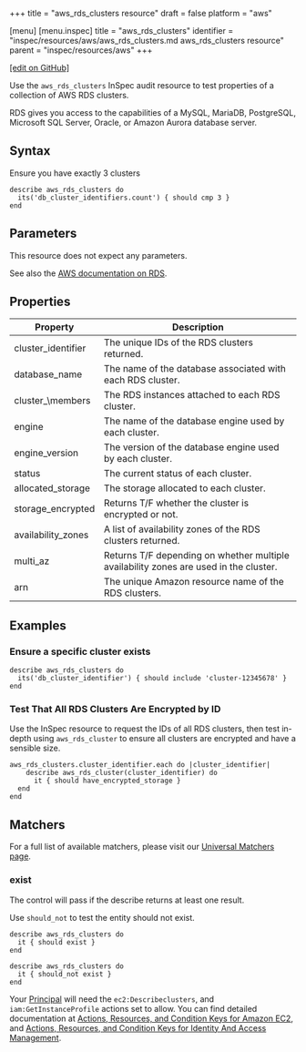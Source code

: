 +++
title = "aws_rds_clusters resource"
draft = false
platform = "aws"

[menu]
  [menu.inspec]
    title = "aws_rds_clusters"
    identifier = "inspec/resources/aws/aws_rds_clusters.md aws_rds_clusters resource"
    parent = "inspec/resources/aws"
+++

[\[edit on GitHub\]](https://github.com/inspec/inspec-aws/blob/master/docs/resources/aws_rds_clusters.md)

Use the `aws_rds_clusters` InSpec audit resource to test properties of a collection of AWS RDS clusters.

RDS gives you access to the capabilities of a MySQL, MariaDB, PostgreSQL,
Microsoft SQL Server, Oracle, or Amazon Aurora database server.

## Syntax

Ensure you have exactly 3 clusters

    describe aws_rds_clusters do
      its('db_cluster_identifiers.count') { should cmp 3 }
    end

## Parameters

This resource does not expect any parameters.

See also the [AWS documentation on RDS](https://docs.aws.amazon.com/rds/?id=docs_gateway).

## Properties

| Property           | Description                                                                           |
| ------------------ | ------------------------------------------------------------------------------------- |
| cluster_identifier | The unique IDs of the RDS clusters returned.                                          |
| database_name      | The name of the database associated with each RDS cluster.                            |
| cluster\_\members  | The RDS instances attached to each RDS cluster.                                       |
| engine             | The name of the database engine used by each cluster.                                 |
| engine_version     | The version of the database engine used by each cluster.                              |
| status             | The current status of each cluster.                                                   |
| allocated_storage  | The storage allocated to each cluster.                                                |
| storage_encrypted  | Returns T/F whether the cluster is encrypted or not.                                  |
| availability_zones | A list of availability zones of the RDS clusters returned.                            |
| multi_az           | Returns T/F depending on whether multiple availability zones are used in the cluster. |
| arn                | The unique Amazon resource name of the RDS clusters.                                  |

## Examples

### Ensure a specific cluster exists

    describe aws_rds_clusters do
      its('db_cluster_identifier') { should include 'cluster-12345678' }
    end

### Test That All RDS Clusters Are Encrypted by ID

Use the InSpec resource to request the IDs of all RDS clusters, then test
in-depth using `aws_rds_cluster` to ensure all clusters are encrypted and have a
sensible size.

    aws_rds_clusters.cluster_identifier.each do |cluster_identifier|
        describe aws_rds_cluster(cluster_identifier) do
          it { should have_encrypted_storage }
      end
    end

## Matchers

For a full list of available matchers, please visit our [Universal Matchers page](/inspec/matchers/).

### exist

The control will pass if the describe returns at least one result.

Use `should_not` to test the entity should not exist.

    describe aws_rds_clusters do
      it { should exist }
    end

    describe aws_rds_clusters do
      it { should_not exist }
    end

Your [Principal](https://docs.aws.amazon.com/IAM/latest/UserGuide/intro-structure.html#intro-structure-principal) will need the `ec2:Describeclusters`, and `iam:GetInstanceProfile` actions set to allow.
You can find detailed documentation at [Actions, Resources, and Condition Keys for Amazon EC2](https://docs.aws.amazon.com/IAM/latest/UserGuide/list_amazonec2.html), and [Actions, Resources, and Condition Keys for Identity And Access Management](https://docs.aws.amazon.com/IAM/latest/UserGuide/list_identityandaccessmanagement.html).
